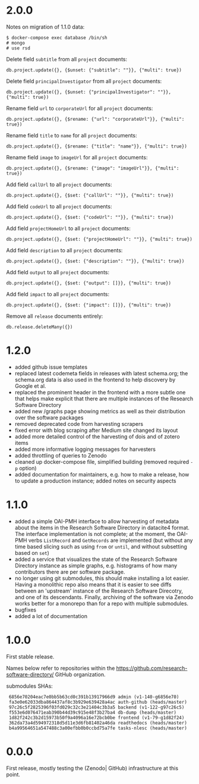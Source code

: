# 2.0.0

Notes on migration of 1.1.0 data:

```
$ docker-compose exec database /bin/sh
# mongo
# use rsd
```

Delete field ``subtitle`` from all ``project`` documents:
```
db.project.update({}, {$unset: {"subtitle": ""}}, {"multi": true})
```

Delete field ``principalInvestigator`` from all ``project`` documents:
```
db.project.update({}, {$unset: {"principalInvestigator": ""}}, {"multi": true})
```

Rename field ``url`` to ``corporateUrl`` for all ``project`` documents:
```
db.project.update({}, {$rename: {"url": "corporateUrl"}}, {"multi": true})
```

Rename field ``title`` to ``name`` for all ``project`` documents:
```
db.project.update({}, {$rename: {"title": "name"}}, {"multi": true})
```

Rename field ``image`` to ``imageUrl`` for all ``project`` documents:
```
db.project.update({}, {$rename: {"image": "imageUrl"}}, {"multi": true})
```

Add field ``callUrl`` to all ``project`` documents:
```
db.project.update({}, {$set: {"callUrl": ""}}, {"multi": true})
```

Add field ``codeUrl`` to all ``project`` documents:
```
db.project.update({}, {$set: {"codeUrl": ""}}, {"multi": true})
```

Add field ``projectHomeUrl`` to all ``project`` documents:
```
db.project.update({}, {$set: {"projectHomeUrl": ""}}, {"multi": true})
```

Add field ``description`` to all ``project`` documents:
```
db.project.update({}, {$set: {"description": ""}}, {"multi": true})
```

Add field ``output`` to all ``project`` documents:
```
db.project.update({}, {$set: {"output": []}}, {"multi": true})
```

Add field ``impact`` to all ``project`` documents:
```
db.project.update({}, {$set: {"impact": []}}, {"multi": true})
```

Remove all ``release`` documents entirely:
```
db.release.deleteMany({})
```

# 1.2.0

- added github issue templates
- replaced latest codemeta fields in releases with latest schema.org; the schema.org data is also used in the frontend to help discovery by Google et al.
- replaced the prominent header in the frontend with a more subtle one that helps make explicit that there are multiple instances of the Research Software Directory
- added new /graphs page showing metrics as well as their distribution over the software packages
- removed deprecated code from harvesting scrapers
- fixed error with blog scraping after Medium site changed its layout
- added more detailed control of the harvesting of dois and of zotero items
- added more informative logging messages for harvesters
- added throttling of queries to Zenodo
- cleaned up docker-compose file, simplified building (removed required ``-p`` option)
- added documentation for maintainers, e.g. how to make a release, how to update a production instance; added notes on security aspects

# 1.1.0

- added a simple OAI-PMH interface to allow harvesting of metadata about the 
items in the Research Software Directory in datacite4 format. The interface
implementation is not complete; at the moment, the OAI-PMH verbs ``ListRecord``
and ``GetRecords`` are implemented (but without any time based slicing such as
using ``from`` or ``until``, and without subsetting based on ``set``)
- added a service that visualizes the state of the Research Software Directory 
instance as simple graphs, e.g. histograms of how many contributors there are 
per software package.
- no longer using git submodules, this should make installing a lot easier. 
Having a monolithic repo also means that it is easier to see diffs between an 
'upstream' instance of the Research Software Direcotry, and one of its
descendants. Finally, archiving of the software via Zenodo works better for a
monorepo than for a repo with multiple submodules.
- bugfixes
- added a lot of documentation

# 1.0.0

First stable release.

Names below refer to repositories within the https://github.com/research-software-directory/ GitHub organization.

submodules SHAs:
```
 6856e70204eac7e0bb5b63cd0c391b13917966d9 admin (v1-140-g6856e70)
 fa3e0e62033dba864437af8c3b929e639428a4ac auth-github (heads/master)
 97c26c5f2825396f03fd029c32c3e21404c3b3a5 backend (v1-122-g97c26c5)
 f553e6d076471eab390b44d39c915e48f3b27ba4 db-dump (heads/master)
 1d82f242c3b2d15973b50f9a4096a16e72bcb0be frontend (v1-79-g1d82f24)
 362da73a4d594972318d5d11e3d6fb81402a46da readthedocs (heads/master)
 b4a99564651a547488c3a00efbb0b0ccbd75a7fe tasks-nlesc (heads/master)
```

# 0.0.0

First release, mostly testing the (Zenodo| GitHub) infrastructure at this point.

